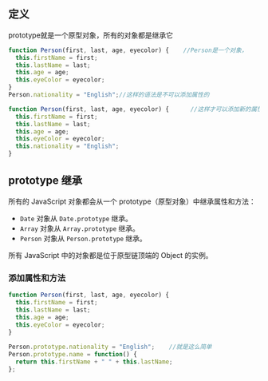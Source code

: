 ## 定义

prototype就是一个原型对象，所有的对象都是继承它

```js
function Person(first, last, age, eyecolor) {    //Person是一个对象，
  this.firstName = first;
  this.lastName = last;
  this.age = age;
  this.eyeColor = eyecolor;
}
Person.nationality = "English";//这样的语法是不可以添加属性的

```

```js
function Person(first, last, age, eyecolor) {      //这样才可以添加新的属性，不过是不是太麻烦了，但我们可以在prototype中添加
  this.firstName = first;
  this.lastName = last;
  this.age = age;
  this.eyeColor = eyecolor;
  this.nationality = "English";
}
```

## prototype 继承

所有的 JavaScript 对象都会从一个 prototype（原型对象）中继承属性和方法：

- `Date` 对象从 `Date.prototype` 继承。
- `Array` 对象从 `Array.prototype` 继承。
- `Person` 对象从 `Person.prototype` 继承。

所有 JavaScript 中的对象都是位于原型链顶端的 Object 的实例。

### 添加属性和方法

```js
function Person(first, last, age, eyecolor) {
  this.firstName = first;
  this.lastName = last;
  this.age = age;
  this.eyeColor = eyecolor;
}
 
Person.prototype.nationality = "English";    //就是这么简单
Person.prototype.name = function() {
  return this.firstName + " " + this.lastName;
};
```



